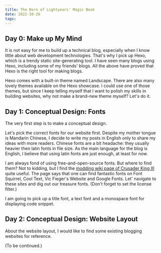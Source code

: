 ```yaml
---
title: The Born of Lightyears' Magic Book
date: 2022-10-26
tags:
---
```


## Day 0: Make up My Mind

It is not easy for me to build up a technical blog, especially when I know little about web development technologies. That's why I pick up Hexo, which is a trendy static site-generating tool. I have seen many blogs using Hexo, including some of my friends' blogs. All the above have proved that Hexo is the right tool for making blogs.

Hexo comes with a built-in theme named Landscape. There are also many lovely themes available on the Hexo showcase. I could use one of those themes, but since I keep telling myself that I want to polish my skills in building websites, why not make a brand-new theme myself? Let's do it.

## Day 1: Conceptual Design: Fonts

The very first step is to make a conceptual design.

Let's pick the correct fonts for our website first. Despite my mother tongue is Mandarin Chinese, I decide to write my posts in English only to share my ideas with more readers. Chinese fonts are a bit headache: they usually heavier then latin fonts in file size. As the main language for the blog is English, I believe that using latin fonts are just enough, at least for now.

I am always fond of using free-and-open-source fonts. But where to find them? Not to kidding, but I find the [modding wiki page of Crusader King III](https://ck3.paradoxwikis.com/Fonts) quite useful. The page says that one can find fantastic fonts on Font Squirrel, Cool Text, Vic Fieger's Website and Google Fonts. Let' navigate to these sites and dig out our treasure fonts. (Don't forget to set the license filter.)

I am going to pick up a title font, a text font and a monospace font for displaying code snippet.

## Day 2: Conceptual Design: Website Layout

About the website layout, I would like to find some existing blogging websites for reference.

(To be continued.)
